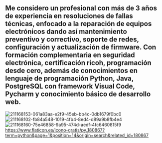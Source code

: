 Me considero un profesional con más de 3 años de experiencia en
resoluciones de fallas técnicas, enfocado a la reparación de equipos
electrónicos dando así mantenimiento preventivo y correctivo,
soporte de redes, configuración y actualización de firmware. Con
formación complementaria en seguridad electrónica, certificación
ricoh, programación desde cero, además de conocimientos en
lenguaje de programación Python, Java, PostgreSQL con framework
Visual Code, Pycharm y conocimiento básico de desarrollo web.
-------------------------------------------------------------------
![211168153-061a83aa-e2f9-45eb-bb4c-0db1679f0bc0](https://github.com/SrodriguezZ/SrodriguezZ/assets/117190423/4d571677-19df-4c57-a417-5a1ad794ba76)
![211168102-fb84a548-1019-4fb4-8ed4-d89a9b8fb4e4](https://github.com/SrodriguezZ/SrodriguezZ/assets/117190423/ba819586-9b94-42e5-8543-c4028a887d3c)
![211168160-75e46858-9a95-474d-aedf-4fc6460815f9](https://github.com/SrodriguezZ/SrodriguezZ/assets/117190423/949eb086-0e27-427f-bf3f-fb930640a59d)
https://www.flaticon.es/icono-gratis/py_180867?term=python&page=1&position=14&origin=search&related_id=180867
